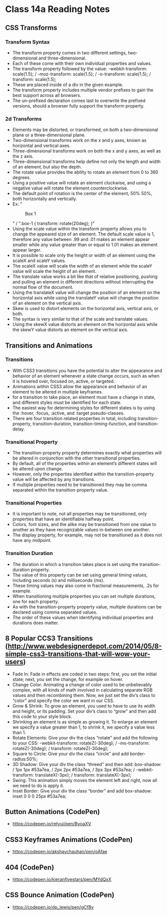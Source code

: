 # Class 14a Reading Notes

## CSS Transforms

### Transform Syntax
- The transform property comes in two different settings, two-dimensional and three-dimensional. 
- Each of these come with their own individual properties and values.
- The transform property followed by the value: -webkit-transform: scale(1.5); / -moz-transform: scale(1.5); / -o-transform: scale(1.5); / transform: scale(1.5); 
- These are placed inside of a div in the given example.
- The transform property includes multiple vendor prefixes to gain the best support across all browsers.
- The un-prefixed declaration comes last to overwrite the prefixed versions, should a browser fully support the transform property.
### 2d Transforms
- Elements may be distorted, or transformed, on both a two-dimensional plane or a three-dimensional plane. 
- Two-dimensional transforms work on the x and y axes, known as horizontal and vertical axes. 
- Three-dimensional transforms work on both the x and y axes, as well as the z axis.
- Three-dimensional transforms help define not only the length and width of an element, but also the depth.
- The rotate value provides the ability to rotate an element from 0 to 360 degrees.
- Using a positive value will rotate an element clockwise, and using a negative value will rotate the element counterclockwise. 
- The default point of rotation is the center of the element, 50% 50%, both horizontally and vertically.
- Ex: "<figure class="box-1">Box 1</figure>" / ".box-1 { transform: rotate(20deg); }"
- Using the scale value within the transform property allows you to change the appeared size of an element. The default scale value is 1, therefore any value between .99 and .01 makes an element appear smaller while any value greater than or equal to 1.01 makes an element appear larger.
- It is possible to scale only the height or width of an element using the scaleX and scaleY values. 
- The scaleX value will scale the width of an element while the scaleY value will scale the height of an element.
- The translate value works a bit like that of relative positioning, pushing and pulling an element in different directions without interrupting the normal flow of the document.
- Using the translateX value will change the position of an element on the horizontal axis while using the translateY value will change the position of an element on the vertical axis.
- Skew is used to distort elements on the horizontal axis, vertical axis, or both. 
- The syntax is very similar to that of the scale and translate values. 
- Using the skewX value distorts an element on the horizontal axis while the skewY value distorts an element on the vertical axis.

## Transitions and Animations

### Transitions
- With CSS3 transitions you have the potential to alter the appearance and behavior of an element whenever a state change occurs, such as when it is hovered over, focused on, active, or targeted.
- Animations within CSS3 allow the appearance and behavior of an element to be altered in multiple keyframes.
- for a transition to take place, an element must have a change in state, and different styles must be identified for each state. 
- The easiest way for determining styles for different states is by using the :hover, :focus, :active, and :target pseudo-classes.
- There are four transition related properties in total, including transition-property, transition-duration, transition-timing-function, and transition-delay.
### Transitional Property
- The transition-property property determines exactly what properties will be altered in conjunction with the other transitional properties. 
- By default, all of the properties within an element’s different states will be altered upon change. 
- However, only the properties identified within the transition-property value will be affected by any transitions.
- If multiple properties need to be transitioned they may be comma separated within the transition-property value.
### Transitional Properties
- It is important to note, not all properties may be transitioned, only properties that have an identifiable halfway point.
- Colors, font sizes, and the alike may be transitioned from one value to another as they have recognizable values in-between one another. 
- The display property, for example, may not be transitioned as it does not have any midpoint.
### Transition Duration
- The duration in which a transition takes place is set using the transition-duration property. 
- The value of this property can be set using general timing values, including seconds (s) and milliseconds (ms). 
- These timing values may also come in fractional measurements, .2s for example.
- When transitioning multiple properties you can set multiple durations, one for each property.
- As with the transition-property property value, multiple durations can be declared using comma separated values. 
- The order of these values when identifying individual properties and durations does matter.

## 8 Popular CCS3 Transitions **(http://www.webdesignerdepot.com/2014/05/8-simple-css3-transitions-that-will-wow-your-users)**
- Fade In: Fade in effects are coded in two steps: first, you set the initial state; next, you set the change, for example on hover.
- Change Color: Animating a change of color used to be unbelievably complex, with all kinds of math involved in calculating separate RGB values and then recombining them. Now, we just set the div’s class to “color” and specify the color we want in our CSS.
- Grow & Shrink: To grow an element, you used to have to use its width and height, or its padding. Set your div’s class to “grow” and then add this code to your style block.
- Shrinking an element is as simple as growing it. To enlarge an element we specify a value greater than 1, to shrink it, we specify a value less than 1.
- Rotate Elements: Give your div the class “rotate” and add the following to your CSS: -webkit-transform: rotateZ(-30deg); / -ms-transform: rotateZ(-30deg); / transform: rotateZ(-30deg);
- Square to Circle: Give your div the class “circle” and add border-radius:50%;
- 3D Shadow: Give your div the class “threed” and then add: box-shadow: / 1px 1px #53a7ea, / 2px 2px #53a7ea, / 3px 3px #53a7ea; / -webkit-transform: translateX(-3px); / transform: translateX(-3px);
- Swing: This animation simply moves the element left and right, now all we need to do is apply it.
- Inset Border: Give your div the class “border” and add box-shadow: inset 0 0 0 25px #53a7ea;

## Button Animations (CodePen)
- https://codepen.io/retyui/pen/ByoaXV 

## CSS3 Keyframes Animations (CodePen)
- https://codepen.io/akshaychauhan/pen/oAfae

## 404 (CodePen)
- https://codepen.io/kieranfivestars/pen/MYdQxX

## CSS Bounce Animation (CodePen)
- https://codepen.io/dp_lewis/pen/gCfBv
                
               
        
        
